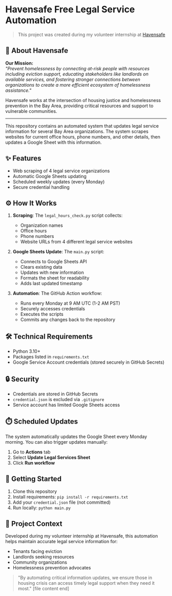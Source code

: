 # Havensafe Free Legal Service Automation

> This project was created during my volunteer internship at [Havensafe](https://havensafe.org)

## 🏢 About Havensafe
**Our Mission:**  
*"Prevent homelessness by connecting at-risk people with resources including eviction support, educating stakeholders like landlords on available services, and fostering stronger connections between organizations to create a more efficient ecosystem of homelessness assistance."*

Havensafe works at the intersection of housing justice and homelessness prevention in the Bay Area, providing critical resources and support to vulnerable communities.

---

This repository contains an automated system that updates legal service information for several Bay Area organizations. The system scrapes websites for current office hours, phone numbers, and other details, then updates a Google Sheet with this information.

## ✨ Features
- Web scraping of 4 legal service organizations
- Automatic Google Sheets updating
- Scheduled weekly updates (every Monday)
- Secure credential handling

## ⚙️ How It Works
1. **Scraping**: The `legal_hours_check.py` script collects:
   - Organization names
   - Office hours
   - Phone numbers
   - Website URLs
   from 4 different legal service websites

2. **Google Sheets Update**: The `main.py` script:
   - Connects to Google Sheets API
   - Clears existing data
   - Updates with new information
   - Formats the sheet for readability
   - Adds last updated timestamp

3. **Automation**: The GitHub Action workflow:
   - Runs every Monday at 9 AM UTC (1-2 AM PST)
   - Securely accesses credentials
   - Executes the scripts
   - Commits any changes back to the repository

## 🛠️ Technical Requirements
- Python 3.10+
- Packages listed in `requirements.txt`
- Google Service Account credentials (stored securely in GitHub Secrets)

## 🔒 Security
- Credentials are stored in GitHub Secrets
- `credential.json` is excluded via `.gitignore`
- Service account has limited Google Sheets access

## ⏱️ Scheduled Updates
The system automatically updates the Google Sheet every Monday morning. You can also trigger updates manually:
1. Go to **Actions** tab
2. Select **Update Legal Services Sheet**
3. Click **Run workflow**

## 🚀 Getting Started
1. Clone this repository
2. Install requirements: `pip install -r requirements.txt`
3. Add your `credential.json` file (not committed)
4. Run locally: `python main.py`

## 📝 Project Context
Developed during my volunteer internship at Havensafe, this automation helps maintain accurate legal service information for:
- Tenants facing eviction
- Landlords seeking resources
- Community organizations
- Homelessness prevention advocates

> "By automating critical information updates, we ensure those in housing crisis can access timely legal support when they need it most."
[file content end]
